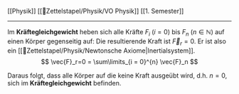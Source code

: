 [[Physik]] [[📂Zettelstapel/Physik/VO Physik]] [[1. Semester]]

---

Im **Kräftegleichgewicht** heben sich alle Kräfte $F_i$ ($i  = 0$) bis $F_n$ ($n\in \mathbb{N}$) auf einen Körper gegenseitig auf: Die resultierende Kraft ist $\vec{F}_r=0$. Er ist also ein [[📂Zettelstapel/Physik/Newtonsche Axiome|Inertialsystem]].
$$
\vec{F}_r=0 = \sum\limits_{i = 0}^{n} \vec{F}_n
$$

Daraus folgt, dass alle Körper auf die keine Kraft ausgeübt wird, d.h. $n = 0$, sich im **Kräftegleichgewicht** befinden.